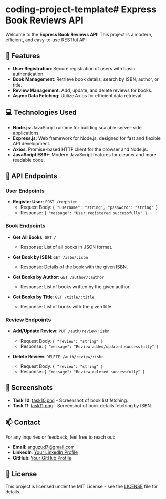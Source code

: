 # coding-project-template# Express Book Reviews API

Welcome to the **Express Book Reviews API**! This project is a modern, efficient, and easy-to-use RESTful API

## 🚀 Features

- **User Registration**: Secure registration of users with basic authentication.
- **Book Management**: Retrieve book details, search by ISBN, author, or title.
- **Review Management**: Add, update, and delete reviews for books.
- **Async Data Fetching**: Utilize Axios for efficient data retrieval.

## 💻 Technologies Used

- **Node.js**: JavaScript runtime for building scalable server-side applications.
- **Express.js**: Web framework for Node.js, designed for fast and flexible API development.
- **Axios**: Promise-based HTTP client for the browser and Node.js.
- **JavaScript ES6+**: Modern JavaScript features for cleaner and more readable code.

## 📖 API Endpoints

### User Endpoints

- **Register User**: `POST /register`
  - Request Body: `{ "username": "string", "password": "string" }`
  - Response: `{ "message": "User registered successfully" }`

### Book Endpoints

- **Get All Books**: `GET /`
  - Response: List of all books in JSON format.

- **Get Book by ISBN**: `GET /isbn/:isbn`
  - Response: Details of the book with the given ISBN.

- **Get Books by Author**: `GET /author/:author`
  - Response: List of books written by the given author.

- **Get Books by Title**: `GET /title/:title`
  - Response: List of books with the given title.

### Review Endpoints

- **Add/Update Review**: `PUT /auth/review/:isbn`
  - Request Body: `{ "review": "string" }`
  - Response: `{ "message": "Review added/updated successfully" }`

- **Delete Review**: `DELETE /auth/review/:isbn`
  - Request Body: `{ "review": "string" }`
  - Response: `{ "message": "Review deleted successfully" }`

## 📸 Screenshots

- **Task 10**: [task10.png](path/to/task10.png) - Screenshot of book list fetching.
- **Task 11**: [task11.png](path/to/task11.png) - Screenshot of book details fetching by ISBN.

## 📫 Contact

For any inquiries or feedback, feel free to reach out:

- **Email**: anguzud7@gmail.com
- **LinkedIn**: [Your LinkedIn Profile](https://www.linkedin.com/in/anguzu-daniel-7b793023a/)
- **GitHub**: [Your GitHub Profile](https://github.com/anguzuDaniel)

## 📜 License

This project is licensed under the MIT License - see the [LICENSE](LICENSE) file for details.